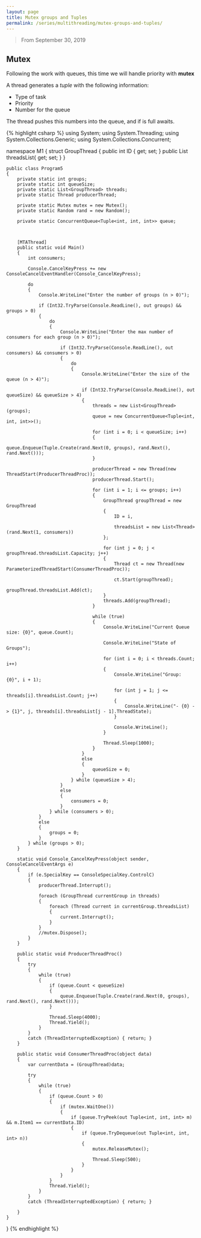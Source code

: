 ```yaml
---
layout: page
title: Mutex groups and Tuples
permalink: /series/multithreading/mutex-groups-and-tuples/
---
```

>From September 30, 2019

## Mutex
Following the work with queues, this time we will handle priority with **mutex**

A thread generates a *tuple* with the following information:
- Type of task
- Priority
- Number for the queue

The thread pushes this numbers into the queue, and if is full awaits.

{% highlight csharp %}
using System;
using System.Threading;
using System.Collections.Generic;
using System.Collections.Concurrent;

namespace M1
{
    struct GroupThread
    {
        public int ID { get; set; }
        public List<Thread> threadsList{ get; set; }
    }

    public class Program5
    {
        private static int groups;
        private static int queueSize;
        private static List<GroupThread> threads;
        private static Thread producerThread;

        private static Mutex mutex = new Mutex();
        private static Random rand = new Random();

        private static ConcurrentQueue<Tuple<int, int, int>> queue;

 

        [MTAThread]
        public static void Main()
        {
            int consumers;

            Console.CancelKeyPress += new ConsoleCancelEventHandler(Console_CancelKeyPress);

            do
            {
                Console.WriteLine("Enter the number of groups (n > 0)");

                if (Int32.TryParse(Console.ReadLine(), out groups) && groups > 0)
                {
                    do
                    {
                        Console.WriteLine("Enter the max number of consumers for each group (n > 0)");

                        if (Int32.TryParse(Console.ReadLine(), out consumers) && consumers > 0)
                        {
                            do
                            {
                                Console.WriteLine("Enter the size of the queue (n > 4)");

                                if (Int32.TryParse(Console.ReadLine(), out queueSize) && queueSize > 4)
                                {
                                    threads = new List<GroupThread>(groups);
                                    queue = new ConcurrentQueue<Tuple<int, int, int>>();

                                    for (int i = 0; i < queueSize; i++)
                                    {
                                        queue.Enqueue(Tuple.Create(rand.Next(0, groups), rand.Next(), rand.Next()));
                                    }

                                    producerThread = new Thread(new ThreadStart(ProducerThreadProc));
                                    producerThread.Start();

                                    for (int i = 1; i <= groups; i++)
                                    {
                                        GroupThread groupThread = new GroupThread
                                        {
                                            ID = i,

                                            threadsList = new List<Thread>(rand.Next(1, consumers))
                                        };

                                        for (int j = 0; j < groupThread.threadsList.Capacity; j++)
                                        {
                                            Thread ct = new Thread(new ParameterizedThreadStart(ConsumerThreadProc));

                                            ct.Start(groupThread);
                                            groupThread.threadsList.Add(ct);
                                        }
                                        threads.Add(groupThread);
                                    }

                                    while (true)
                                    {
                                        Console.WriteLine("Current Queue size: {0}", queue.Count);

                                        Console.WriteLine("State of Groups");

                                        for (int i = 0; i < threads.Count; i++)
                                        {
                                            Console.WriteLine("Group: {0}", i + 1);

                                            for (int j = 1; j <= threads[i].threadsList.Count; j++)
                                            {
                                                Console.WriteLine("- {0} -> {1}", j, threads[i].threadsList[j - 1].ThreadState);
                                            }

                                            Console.WriteLine();
                                        }

                                        Thread.Sleep(1000);
                                    }
                                }
                                else
                                {
                                    queueSize = 0;
                                }
                            } while (queueSize > 4);
                        }
                        else
                        {
                            consumers = 0;
                        }
                    } while (consumers > 0);
                }
                else
                {
                    groups = 0;
                }
            } while (groups > 0);
        }

        static void Console_CancelKeyPress(object sender, ConsoleCancelEventArgs e)
        {
            if (e.SpecialKey == ConsoleSpecialKey.ControlC)
            {
                producerThread.Interrupt();

                foreach (GroupThread currentGroup in threads)
                {
                    foreach (Thread current in currentGroup.threadsList)
                    {
                        current.Interrupt();
                    }
                }
                //mutex.Dispose();
            }
        }

        public static void ProducerThreadProc()
        {
            try
            {
                while (true)
                {
                    if (queue.Count < queueSize)
                    {
                        queue.Enqueue(Tuple.Create(rand.Next(0, groups), rand.Next(), rand.Next()));
                    }

                    Thread.Sleep(4000);
                    Thread.Yield();
                }
            }
            catch (ThreadInterruptedException) { return; }
        }
 
        public static void ConsumerThreadProc(object data)
        {
            var currentData = (GroupThread)data;

            try
            {
                while (true)
                {
                    if (queue.Count > 0)
                    {
                        if (mutex.WaitOne())
                        {
                            if (queue.TryPeek(out Tuple<int, int, int> m) && m.Item1 == currentData.ID)
                            {
                                if (queue.TryDequeue(out Tuple<int, int, int> n))
                                {
                                    mutex.ReleaseMutex();

                                    Thread.Sleep(500);
                                }
                            }
                        }
                    }
                    Thread.Yield();
                }
            }
            catch (ThreadInterruptedException) { return; }

        }
    }
}
{% endhighlight %}

